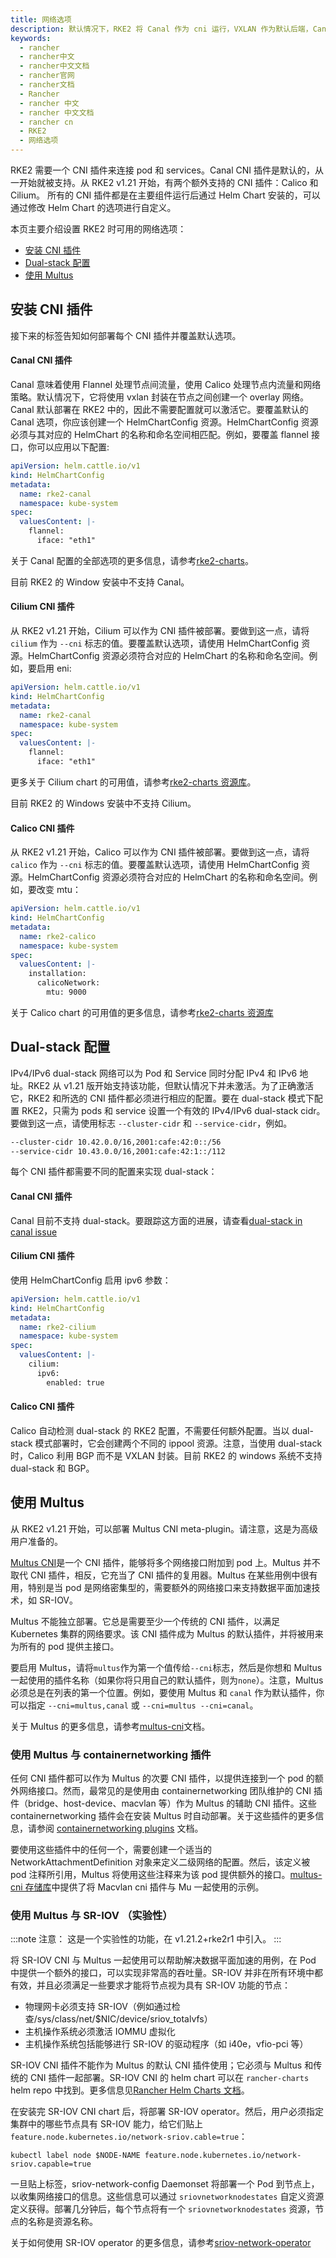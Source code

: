 ```yaml
---
title: 网络选项
description: 默认情况下，RKE2 将 Canal 作为 cni 运行，VXLAN 作为默认后端，Canal 在主要组件启动并运行后通过 Helm Chart安装，可以通过修改 helm chart 选项进行自定义。
keywords:
  - rancher
  - rancher中文
  - rancher中文文档
  - rancher官网
  - rancher文档
  - Rancher
  - rancher 中文
  - rancher 中文文档
  - rancher cn
  - RKE2
  - 网络选项
---
```


RKE2 需要一个 CNI 插件来连接 pod 和 services。Canal CNI 插件是默认的，从一开始就被支持。从 RKE2 v1.21 开始，有两个额外支持的 CNI 插件：Calico 和 Cilium。 所有的 CNI 插件都是在主要组件运行后通过 Helm Chart 安装的，可以通过修改 Helm Chart 的选项进行自定义。

本页主要介绍设置 RKE2 时可用的网络选项：

- [安装 CNI 插件](#安装-cni-插件)
- [Dual-stack 配置](#dual-stack-配置)
- [使用 Multus](#使用-multus)

## 安装 CNI 插件

接下来的标签告知如何部署每个 CNI 插件并覆盖默认选项。

#### Canal CNI 插件

Canal 意味着使用 Flannel 处理节点间流量，使用 Calico 处理节点内流量和网络策略。默认情况下，它将使用 vxlan 封装在节点之间创建一个 overlay 网络。Canal 默认部署在 RKE2 中的，因此不需要配置就可以激活它。要覆盖默认的 Canal 选项，你应该创建一个 HelmChartConfig 资源。HelmChartConfig 资源必须与其对应的 HelmChart 的名称和命名空间相匹配。例如，要覆盖 flannel 接口，你可以应用以下配置:

```yaml
apiVersion: helm.cattle.io/v1
kind: HelmChartConfig
metadata:
  name: rke2-canal
  namespace: kube-system
spec:
  valuesContent: |-
    flannel:
      iface: "eth1"
```

关于 Canal 配置的全部选项的更多信息，请参考[rke2-charts](https://github.com/rancher/rke2-charts/blob/main-source/packages/rke2-canal/charts/values.yaml)。

目前 RKE2 的 Window 安装中不支持 Canal。

#### Cilium CNI 插件

从 RKE2 v1.21 开始，Cilium 可以作为 CNI 插件被部署。要做到这一点，请将 `cilium` 作为 `--cni` 标志的值。要覆盖默认选项，请使用 HelmChartConfig 资源。HelmChartConfig 资源必须符合对应的 HelmChart 的名称和命名空间。例如，要启用 eni:

```yaml
apiVersion: helm.cattle.io/v1
kind: HelmChartConfig
metadata:
  name: rke2-canal
  namespace: kube-system
spec:
  valuesContent: |-
    flannel:
      iface: "eth1"
```

更多关于 Cilium chart 的可用值，请参考[rke2-charts 资源库](https://github.com/rancher/rke2-charts/blob/main-source/packages/rke2-cilium/charts/values.yaml)。

目前 RKE2 的 Windows 安装中不支持 Cilium。

#### Calico CNI 插件

从 RKE2 v1.21 开始，Calico 可以作为 CNI 插件被部署。要做到这一点，请将 `calico` 作为 `--cni` 标志的值。要覆盖默认选项，请使用 HelmChartConfig 资源。HelmChartConfig 资源必须符合对应的 HelmChart 的名称和命名空间。例如，要改变 mtu：

```yaml
apiVersion: helm.cattle.io/v1
kind: HelmChartConfig
metadata:
  name: rke2-calico
  namespace: kube-system
spec:
  valuesContent: |-
    installation:
      calicoNetwork:
        mtu: 9000
```

关于 Calico chart 的可用值的更多信息，请参考[rke2-charts 资源库](https://github.com/rancher/rke2-charts/blob/main/charts/rke2-calico/rke2-calico/v3.19.2-204/values.yaml)

## Dual-stack 配置

IPv4/IPv6 dual-stack 网络可以为 Pod 和 Service 同时分配 IPv4 和 IPv6 地址。RKE2 从 v1.21 版开始支持该功能，但默认情况下并未激活。为了正确激活它，RKE2 和所选的 CNI 插件都必须进行相应的配置。要在 dual-stack 模式下配置 RKE2，只需为 pods 和 service 设置一个有效的 IPv4/IPv6 dual-stack cidr。要做到这一点，请使用标志 `--cluster-cidr` 和 `--service-cidr`，例如。

```bash
--cluster-cidr 10.42.0.0/16,2001:cafe:42:0::/56
--service-cidr 10.43.0.0/16,2001:cafe:42:1::/112
```

每个 CNI 插件都需要不同的配置来实现 dual-stack：

#### Canal CNI 插件

Canal 目前不支持 dual-stack。要跟踪这方面的进展，请查看[dual-stack in canal issue](https://github.com/rancher/rke2/issues/1883)

#### Cilium CNI 插件

使用 HelmChartConfig 启用 ipv6 参数：

```yaml
apiVersion: helm.cattle.io/v1
kind: HelmChartConfig
metadata:
  name: rke2-cilium
  namespace: kube-system
spec:
  valuesContent: |-
    cilium:
      ipv6:
        enabled: true
```

#### Calico CNI 插件

Calico 自动检测 dual-stack 的 RKE2 配置，不需要任何额外配置。当以 dual-stack 模式部署时，它会创建两个不同的 ippool 资源。注意，当使用 dual-stack 时，Calico 利用 BGP 而不是 VXLAN 封装。目前 RKE2 的 windows 系统不支持 dual-stack 和 BGP。

## 使用 Multus

从 RKE2 v1.21 开始，可以部署 Multus CNI meta-plugin。请注意，这是为高级用户准备的。

[Multus CNI](https://github.com/k8snetworkplumbingwg/multus-cni)是一个 CNI 插件，能够将多个网络接口附加到 pod 上。Multus 并不取代 CNI 插件，相反，它充当了 CNI 插件的复用器。Multus 在某些用例中很有用，特别是当 pod 是网络密集型的，需要额外的网络接口来支持数据平面加速技术，如 SR-IOV。

Multus 不能独立部署。它总是需要至少一个传统的 CNI 插件，以满足 Kubernetes 集群的网络要求。该 CNI 插件成为 Multus 的默认插件，并将被用来为所有的 pod 提供主接口。

要启用 Multus，请将`multus`作为第一个值传给`--cni`标志，然后是你想和 Multus 一起使用的插件名称（如果你将只用自己的默认插件，则为`none`）。注意，Multus 必须总是在列表的第一个位置。例如，要使用 Multus 和 `canal` 作为默认插件，你可以指定 `--cni=multus,canal` 或 `--cni=multus --cni=canal`。

关于 Multus 的更多信息，请参考[multus-cni](https://github.com/k8snetworkplumbingwg/multus-cni/tree/master/docs)文档。

### 使用 Multus 与 containernetworking 插件

任何 CNI 插件都可以作为 Multus 的次要 CNI 插件，以提供连接到一个 pod 的额外网络接口。然而，最常见的是使用由 containernetworking 团队维护的 CNI 插件（bridge、host-device、macvlan 等）作为 Multus 的辅助 CNI 插件。这些 containernetworking 插件会在安装 Multus 时自动部署。关于这些插件的更多信息，请参阅 [containernetworking plugins](https://www.cni.dev/plugins/current) 文档。

要使用这些插件中的任何一个，需要创建一个适当的 NetworkAttachmentDefinition 对象来定义二级网络的配置。然后，该定义被 pod 注释所引用，Multus 将使用这些注释来为该 pod 提供额外的接口。[multus-cni 存储库](https://github.com/k8snetworkplumbingwg/multus-cni/blob/master/docs/quickstart.md#storing-a-configuration-as-a-custom-resource)中提供了将 Macvlan cni 插件与 Mu 一起使用的示例。

### 使用 Multus 与 SR-IOV （实验性）

:::note 注意：
这是一个实验性的功能，在 v1.21.2+rke2r1 中引入。
:::

将 SR-IOV CNI 与 Multus 一起使用可以帮助解决数据平面加速的用例，在 Pod 中提供一个额外的接口，可以实现非常高的吞吐量。SR-IOV 并非在所有环境中都有效，并且必须满足一些要求才能将节点视为具有 SR-IOV 功能的节点：

- 物理网卡必须支持 SR-IOV（例如通过检查/sys/class/net/$NIC/device/sriov_totalvfs）
- 主机操作系统必须激活 IOMMU 虚拟化
- 主机操作系统包括能够进行 SR-IOV 的驱动程序（如 i40e，vfio-pci 等）

SR-IOV CNI 插件不能作为 Multus 的默认 CNI 插件使用；它必须与 Multus 和传统的 CNI 插件一起部署。SR-IOV CNI 的 helm chart 可以在 `rancher-charts` helm repo 中找到。更多信息见[Rancher Helm Charts 文档](https://rancher.com/docs/rancher/v2.x/en/helm-charts/)。

在安装完 SR-IOV CNI chart 后，将部署 SR-IOV operator。然后，用户必须指定集群中的哪些节点具有 SR-IOV 能力，给它们贴上`feature.node.kubernetes.io/network-sriov.cable=true`：

```
kubectl label node $NODE-NAME feature.node.kubernetes.io/network-sriov.capable=true
```

一旦贴上标签，sriov-network-config Daemonset 将部署一个 Pod 到节点上，以收集网络接口的信息。这些信息可以通过 `sriovnetworknodestates` 自定义资源定义获得。部署几分钟后，每个节点将有一个 `sriovnetworknodestates` 资源，节点的名称是资源名称。

关于如何使用 SR-IOV operator 的更多信息，请参考[sriov-network-operator](https://github.com/k8snetworkplumbingwg/sriov-network-operator/blob/master/doc/quickstart.md#configuration)
